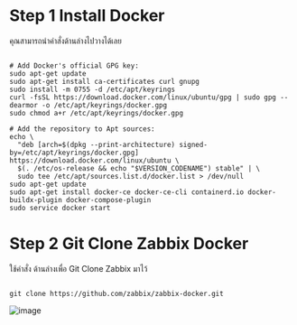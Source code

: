 # Step 1 Install Docker

คุณสามารถนำคำสั่งด้านล่างไปวางได้เลย

~~~

# Add Docker's official GPG key:
sudo apt-get update
sudo apt-get install ca-certificates curl gnupg
sudo install -m 0755 -d /etc/apt/keyrings
curl -fsSL https://download.docker.com/linux/ubuntu/gpg | sudo gpg --dearmor -o /etc/apt/keyrings/docker.gpg
sudo chmod a+r /etc/apt/keyrings/docker.gpg

# Add the repository to Apt sources:
echo \
  "deb [arch=$(dpkg --print-architecture) signed-by=/etc/apt/keyrings/docker.gpg] https://download.docker.com/linux/ubuntu \
  $(. /etc/os-release && echo "$VERSION_CODENAME") stable" | \
  sudo tee /etc/apt/sources.list.d/docker.list > /dev/null
sudo apt-get update
sudo apt-get install docker-ce docker-ce-cli containerd.io docker-buildx-plugin docker-compose-plugin
sudo service docker start

~~~

# Step 2 Git Clone Zabbix Docker 

ใช้คำสั่ง ด้านล่างเพื่อ Git Clone Zabbix มาไว้

~~~

git clone https://github.com/zabbix/zabbix-docker.git

~~~

 ![image](https://github.com/lersakk/ZabbixUserManual/assets/136166133/5cf16685-d24e-42c1-9d96-b7f00ead8693)





